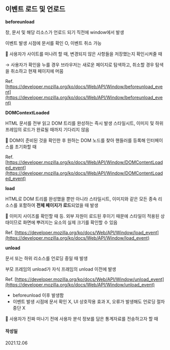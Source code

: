 ## 이벤트 로드 및 언로드

**beforeunload**

창, 문서 및 해당 리소스가 언로드 되기 직전에 window에서 발생

이벤트 발생 시점에 문서를 확인 O,  이벤트 취소 가능

📌 사용자가 사이트를 떠나려 할 때, 변경되지 않은 사항들을 저장했는지 확인시켜줄 때

→ 사용자가 확인을 누를 경우 브라우저는 새로운 페이지로 탐색하고, 취소할 경우 탐색을 취소하고 현재 페이지에 머뭄

Ref. [https://developer.mozilla.org/ko/docs/Web/API/Window/beforeunload_event](https://developer.mozilla.org/ko/docs/Web/API/Window/beforeunload_event)

**DOMContextLoaded**

HTML 문서를 전부 읽고 DOM 트리를 완성하는 즉시 발생
스타일시트, 이미지 및 하위 프레임의 로드가 완료될 때까지 기다리지 않음 

📌 DOM이 준비된 것을 확인한 후 원하는 DOM 노드를 찾아 핸들러를 등록해 인터페이스를 초기화할 때

Ref. [https://developer.mozilla.org/ko/docs/Web/API/Window/DOMContentLoaded_event](https://developer.mozilla.org/ko/docs/Web/API/Window/DOMContentLoaded_event)

**load** 

HTML로 DOM 트리를 완성했을 뿐만 아니라 스타일시트, 이미지와 같은 모든 종속 리소스를 포함하여 **전체 페이지가 로드**되었을 때 발생

📌 이미지 사이즈를 확인할 때 등. 외부 자원이 로드된 후이기 때문에 스타일이 적용된 상태이므로 화면에 뿌려지는 요소의 실제 크기를 확인할 수 있음

Ref. [https://developer.mozilla.org/ko/docs/Web/API/Window/load_event](https://developer.mozilla.org/ko/docs/Web/API/Window/load_event)

**unload**

문서 또는 하위 리소스를 언로딩 중일 때 발생

부모 프레임의 unload가 자식 프래임의 unload 이전에 발생

Ref. [https://developer.mozilla.org/ko/docs/Web/API/Window/unload_event](https://developer.mozilla.org/ko/docs/Web/API/Window/unload_event)

- beforeunload 이후 발생함
- 이벤트 발생 시점에 문서 확인 X, UI 상호작용 효과 X, 오류가 발생해도 언로딩 절차 중단 X

📌 사용자가 진짜 떠나기 전에 사용자 분석 정보를 담은 통계자료를 전송하고자 할 때


#### 작성일
2021.12.06